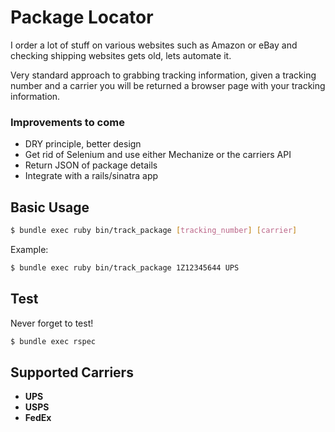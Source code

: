 # Package Locator
I order a lot of stuff on various websites such as Amazon or eBay and checking shipping websites gets old, lets automate it.

Very standard approach to grabbing tracking information, given a tracking number and a carrier you will be returned a browser page with your tracking information.

### Improvements to come
  - DRY principle, better design
  - Get rid of Selenium and use either Mechanize or the carriers API
  - Return JSON of package details
  - Integrate with a rails/sinatra app

## Basic Usage
```bash
$ bundle exec ruby bin/track_package [tracking_number] [carrier]
```
Example:
```bash
$ bundle exec ruby bin/track_package 1Z12345644 UPS
```

## Test
Never forget to test!
```bash
$ bundle exec rspec
```

## Supported Carriers
  * __UPS__
  * __USPS__
  * __FedEx__




